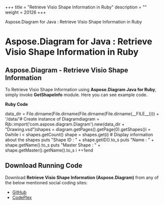 +++
title = "Retrieve Visio Shape Information in Ruby" 
description = "" 
weight = 20126 
+++

Aspose.Diagram for Java : Retrieve Visio Shape Information in Ruby  

# Aspose.Diagram for Java : Retrieve Visio Shape Information in Ruby


## Aspose.Diagram - Retrieve Visio Shape Information

To Retrieve Visio Shape Information using **Aspose.Diagram Java for Ruby**, simply invoke **GetShapeInfo** module. Here you can see example code.

**Ruby Code**

data\_dir = File.dirname(File.dirname(File.dirname(File.dirname(\_\_FILE\_\_)))) + '/data/'# Create instance of Diagramdiagram = Rjb::import('com.aspose.diagram.Diagram').new(data\_dir + "Drawing.vsd")shapes = diagram.getPages().getPage(0).getShapes()i = 0while i < shapes.getCount()    shape = shapes.get(i)    # Display information about the shapes    puts "Shape ID : " + shape.getID().to\_s    puts "Name : " + shape.getName().to\_s    puts "Master Shape : " + shape.getMaster().getName().to\_s    i +=1end

## Download Running Code

Download **Retrieve Visio Shape Information (Aspose.Diagram)** from any of the below mentioned social coding sites:

*   [GitHub](https://github.com/asposediagram/Aspose.Diagram-for-Java/blob/master/Plugins/Aspose_Diagram_Java_for_Ruby/lib/asposediagramjava/Shapes/getshapeinfo.rb)
*   [CodePlex](https://asposediagramjavaruby.codeplex.com/SourceControl/latest#lib/asposediagramjava/Shapes/getshapeinfo.rb)

